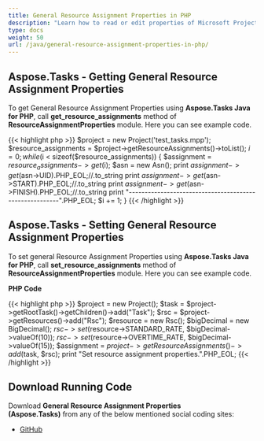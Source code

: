 ```yaml
---
title: General Resource Assignment Properties in PHP
description: "Learn how to read or edit properties of Microsoft Project (MPP/XML) resource assignments using Aspose.Tasks Java for PHP."
type: docs
weight: 50
url: /java/general-resource-assignment-properties-in-php/
---
```


## **Aspose.Tasks - Getting General Resource Assignment Properties**
To get General Resource Assignment Properties using **Aspose.Tasks Java for PHP**, call **get_resource_assignments** method of **ResourceAssignmentProperties** module. Here you can see example code.

{{< highlight php >}}
$project = new Project('test_tasks.mpp');
$resource_assignments = $project->getResourceAssignments()->toList();
$i = 0;
while ($i < sizeof($resource_assignments))
{
    $assignment = $resource_assignments->get($i);
    $asn = new Asn();
    print $assignment->get($asn->UID).PHP_EOL;//.to_string
    print $assignment->get($asn->START).PHP_EOL;//.to_string
    print $assignment->get($asn->FINISH).PHP_EOL;//.to_string
    print "--------------------------------------------------------".PHP_EOL;
    $i += 1;
}
{{< /highlight >}}

## **Aspose.Tasks - Setting General Resource Assignment Properties**
To set general Resource Assignment Properties using **Aspose.Tasks Java for PHP**, call **set_resource_assignments** method of **ResourceAssignmentProperties** module. Here you can see example code.

**PHP Code**

{{< highlight php >}}
$project = new Project();
$task = $project->getRootTask()->getChildren()->add("Task");
$rsc = $project->getResources()->add("Rsc");
$resource = new Rsc();
$bigDecimal = new BigDecimal();
$rsc->set($resource->STANDARD_RATE, $bigDecimal->valueOf(10));
$rsc->set($resource->OVERTIME_RATE, $bigDecimal->valueOf(15));
$assignment = $project->getResourceAssignments()->add($task, $rsc);
print "Set resource assignment properties.".PHP_EOL;
{{< /highlight >}}

## **Download Running Code**
Download **General Resource Assignment Properties (Aspose.Tasks)** from any of the below mentioned social coding sites:

- [GitHub](https://github.com/aspose-tasks/Aspose.Tasks-for-Java/blob/master/Plugins/Aspose_Tasks_Java_for_PHP/src/aspose/tasks/WorkingWithResourceAssignments/ResourceAssignmentProperties.php)

